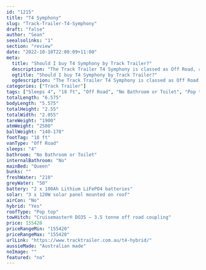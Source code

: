 ```yaml
---
id: "1215"
title: "T4 Symphony"
slug: "Track-Trailer-T4-Symphony"
draft: "false"
author: "Sean"
seealsolinks: "1"
section: "review"
date: "2022-10-10T22:00:09+11:00"
meta:
  title: "Should I buy T4 Symphony by Track Trailer?"
  description: "The Track Trailer T4 Symphony is classed as Off Road, and sleeps 4 people. It is Australian made and comes in at 18 ft. It generally has No Bathroom or Toilet."
  ogtitle: "Should I buy T4 Symphony by Track Trailer?"
  ogdescription: "The Track Trailer T4 Symphony is classed as Off Road, and sleeps 4 people. It is Australian made and comes in at 18 ft. It generally has No Bathroom or Toilet."
categories: ["Track Trailer"]
tags: ["Sleeps 4", "18 ft", "Off Road", "No Bathroom or Toilet", "Pop top", "Over 100k", "Australian made"]
totalLength: "6.575"
bodyLength: "5.575"
totalHeight: "2.55"
totalWidth: "2.055"
tareWeight: "1900"
atmWeight: "2500"
ballWeight: "140-170"
footTag: "18 ft"
vanType: "Off Road"
sleeps: "4"
bathroom: "No Bathroom or Toilet"
internalBathroom: "No"
mainBed: "Queen"
bunks: ""
freshWater: "210"
greyWater: "50"
battery: "2 x 100Ah Lithium LiFePO4 batteries"
solar: "3 x 120W solar panel mounted on roof"
airCon: "No"
hybrid: "Yes"
roofType: "Pop top"
towHitch: "Cruisemaster® DO35 – 3.5 tonne off road coupling"
price: 155420
priceRangeMin: "155420"
priceRangeMax: "155420"
urlLink: "https://www.tracktrailer.com.au/t4-hybrid/"
aussieMade: "Australian made"
noImage: ""
featured: "no"
---
```

